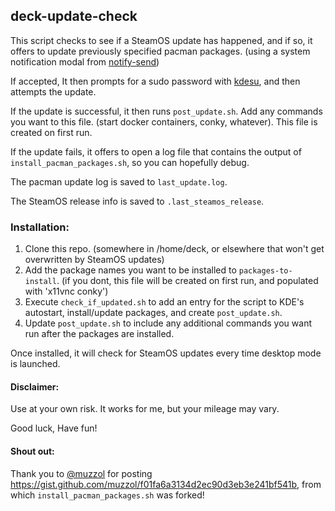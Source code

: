 ## deck-update-check
This script checks to see if a SteamOS update has happened, and if so, it offers to update previously specified pacman packages. (using a system notification modal from [notify-send](https://man.archlinux.org/man/notify-send.1.en))

If accepted, It then prompts for a sudo password with [kdesu](https://api.kde.org/frameworks/kdesu/html/index.html), and then attempts the update.

If the update is successful, it then runs `post_update.sh`. Add any commands you want to this file. (start docker containers, conky, whatever). This file is created on first run.

If the update fails, it offers to open a log file that contains the output of `install_pacman_packages.sh`, so you can hopefully debug.

The pacman update log is saved to `last_update.log`.

The SteamOS release info is saved to `.last_steamos_release`.

### Installation:
1. Clone this repo. (somewhere in /home/deck, or elsewhere that won't get overwritten by SteamOS updates)
2. Add the package names you want to be installed to `packages-to-install`. (if you dont, this file will be created on first run, and populated with 'x11vnc conky')
3. Execute `check_if_updated.sh` to add an entry for the script to KDE's autostart, install/update packages, and create `post_update.sh`.
4. Update `post_update.sh` to include any additional commands you want run after the packages are installed.

Once installed, it will check for SteamOS updates every time desktop mode is launched.

#### Disclaimer:
Use at your own risk. It works for me, but your mileage may vary.

Good luck, Have fun!

#### Shout out:
Thank you to [@muzzol](https://github.com/muzzol) for posting https://gist.github.com/muzzol/f01fa6a3134d2ec90d3eb3e241bf541b, from which `install_pacman_packages.sh` was forked! 